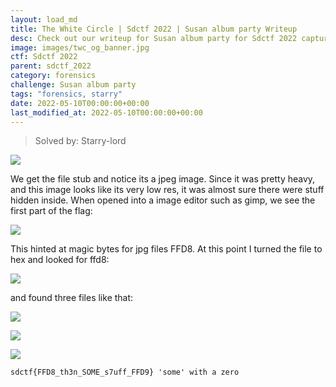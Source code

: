 ```yaml
---
layout: load_md
title: The White Circle | Sdctf 2022 | Susan album party Writeup
desc: Check out our writeup for Susan album party for Sdctf 2022 capture the flag competition.
image: images/twc_og_banner.jpg
ctf: Sdctf 2022
parent: sdctf_2022
category: forensics
challenge: Susan album party
tags: "forensics, starry"
date: 2022-05-10T00:00:00+00:00
last_modified_at: 2022-05-10T00:00:00+00:00
---
```




> Solved by: Starry-lord 

![](https://i.imgur.com/hueaTeT.png)

We get the file stub and notice its a jpeg image. Since it was pretty heavy, and this image looks like its very low res, it was almost sure there were stuff hidden inside. When opened into a image editor such as gimp, we see the first part of the flag:

![](https://i.imgur.com/4HWc10U.jpg)

This hinted at magic bytes for jpg files FFD8. At this point I turned the file to hex and looked for ffd8:

![](https://i.imgur.com/6BAkkUp.png)

and found three files like that:

![](https://i.imgur.com/U78QPer.jpg)

![](https://i.imgur.com/GJDjq5B.jpg)

![](https://i.imgur.com/T9IWd3d.png)

```
sdctf{FFD8_th3n_SOME_s7uff_FFD9} 'some' with a zero
```
